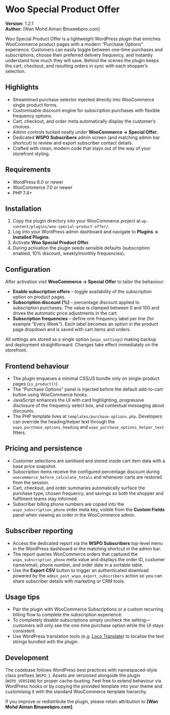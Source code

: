 # Woo Special Product Offer

**Version:** 1.2.1  \
**Author:** [Wan Mohd Aiman Binawebpro.com]

Woo Special Product Offer is a lightweight WordPress plugin that enriches WooCommerce product pages with a modern “Purchase Options” experience. Customers can easily toggle between one-time purchases and subscriptions, choose their preferred delivery frequency, and instantly understand how much they will save. Behind the scenes the plugin keeps the cart, checkout, and resulting orders in sync with each shopper’s selection.

## Highlights

- Streamlined purchase selector injected directly into WooCommerce single product forms.
- Customisable discount engine for subscription purchases with flexible frequency options.
- Cart, checkout, and order meta automatically display the customer’s choices.
- Admin controls tucked neatly under **WooCommerce → Special Offer**.
- Dedicated **WSPO Subscribers** admin screen (and matching admin bar shortcut) to review and export subscriber contact details.
- Crafted with clean, modern code that stays out of the way of your storefront styling.

## Requirements

- WordPress 6.0 or newer
- WooCommerce 7.0 or newer
- PHP 7.4+

## Installation

1. Copy the plugin directory into your WooCommerce project at `wp-content/plugins/woo-special-product-offer/`.
2. Log into your WordPress admin dashboard and navigate to **Plugins → Installed Plugins**.
3. Activate **Woo Special Product Offer**.
4. During activation the plugin seeds sensible defaults (subscription enabled, 10% discount, weekly/monthly frequencies).

## Configuration

After activation visit **WooCommerce → Special Offer** to tailor the behaviour:

- **Enable subscription offers** – toggle availability of the subscription option on product pages.
- **Subscription discount (%)** – percentage discount applied to subscription purchases. The value is clamped between 0 and 100 and drives the automatic price adjustments in the cart.
- **Subscription frequencies** – define one frequency label per line (for example “Every Week”). Each label becomes an option in the product page dropdown and is saved with cart items and orders.

All settings are stored as a single option (`wspo_settings`) making backup and deployment straightforward. Changes take effect immediately on the storefront.

## Frontend behaviour

- The plugin enqueues a minimal CSS/JS bundle only on single-product pages (`is_product()`).
- The “Purchase Options” panel is injected before the default add-to-cart button using WooCommerce hooks.
- JavaScript enhances the UI with card highlighting, progressive disclosure of the frequency select box, and contextual messaging about discounts.
- The PHP template lives at `templates/purchase-options.php`. Developers can override the heading/helper text through the `wspo_purchase_options_heading` and `wspo_purchase_options_helper_text` filters.

## Pricing and persistence

- Customer selections are sanitised and stored inside cart item data with a base price snapshot.
- Subscription items receive the configured percentage discount during `woocommerce_before_calculate_totals` and whenever carts are restored from the session.
- Cart, checkout, and order summaries automatically surface the purchase type, chosen frequency, and savings so both the shopper and fulfilment teams stay informed.
- Subscriber billing phone numbers are copied into the `wspo_subscription_phone` order meta key, visible from the **Custom Fields** panel when viewing an order in the WooCommerce admin.

## Subscriber reporting

- Access the dedicated report via the **WSPO Subscribers** top-level menu in the WordPress dashboard or the matching shortcut in the admin bar.
- The report queries WooCommerce orders that captured the `wspo_subscription_phone` meta value and displays the order ID, customer name/email, phone number, and order date in a sortable table.
- Use the **Export CSV** button to trigger an authenticated download powered by the `admin_post_wspo_export_subscribers` action so you can share subscriber details with marketing or CRM tools.

## Usage tips

- Pair the plugin with WooCommerce Subscriptions or a custom recurring billing flow to complete the subscription experience.
- To completely disable subscriptions simply uncheck the setting—customers will only see the one-time purchase option while the UI stays consistent.
- Use WordPress translation tools (e.g. [Loco Translate](https://wordpress.org/plugins/loco-translate/)) to localise the text strings bundled with the plugin.

## Development

The codebase follows WordPress best practices with namespaced-style class prefixes (`WSPO_`). Assets are versioned alongside the plugin (`WSPO_VERSION`) for proper cache-busting. Feel free to extend behaviour via WordPress hooks or by copying the provided template into your theme and customising it with the standard WooCommerce template hierarchy.

If you improve or redistribute the plugin, please retain attribution to **[Wan Mohd Aiman Binawebpro.com]**.
